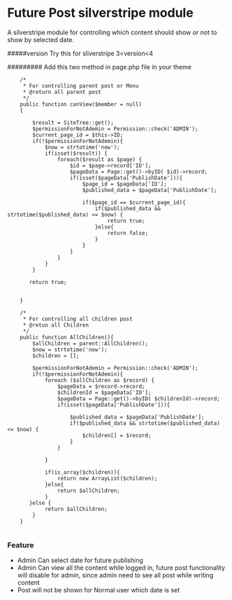 # Future Post silverstripe module
A silverstripe module for controlling which content should show or not to show by selected date.

#####version
Try this for sliverstripe 3<version<4



#########
Add this two method in page.php file in your theme

```
    /*
     * For controlling parent post or Menu
     * @return all parent post
     */
    public function canView($member = null)
    {

        $result = SiteTree::get();
        $permissionForNotAdemin = Permission::check('ADMIN');
        $current_page_id = $this->ID;
        if(!$permissionForNotAdemin){
            $now = strtotime('now');
            if(isset($result)) {
                foreach($result as $page) {
                    $id = $page->record['ID'];
                    $pageData = Page::get()->byID( $id)->record;
                    if(isset($pageData['PublishDate'])){
                        $page_id = $pageData['ID'];
                        $published_data = $pageData['PublishDate'];

                        if($page_id == $current_page_id){
                            if($published_data && strtotime($published_data) <= $now) {
                                return true;
                            }else{
                                return false;
                            }
                        }
                    }
                }
            }
        }

       return true;


    }

    /*
     * For controlling all children post
     * @retun all Children
     */
    public function AllChildren(){
        $allChildren = parent::AllChildren();
        $now = strtotime('now');
        $children = [];

        $permissionForNotAdemin = Permission::check('ADMIN');
        if(!$permissionForNotAdemin){
            foreach ($allChildren as $record) {
                $pageData = $record->record;
                $childrenId = $pageData['ID'];
                $pageData = Page::get()->byID( $childrenId)->record;
                if(isset($pageData['PublishDate'])){

                    $published_data = $pageData['PublishDate'];
                    if($published_data && strtotime($published_data) <= $now) {
                        $children[] = $record;
                    }
                }

            }

            if(is_array($children)){
                return new ArrayList($children);
            }else{
                return $allChildren;
            }
       }else {
            return $allChildren;
        }
    }
    
```

### Feature

 - Admin Can select date for future publishing
 - Admin Can view all the content while logged in, future post functionality will disable for admin, since admin need to see all post while writing content
 - Post will not be shown for Normal user which date is set 
